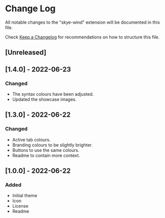 # Change Log

All notable changes to the "skye-wind" extension will be documented in this file.

Check [Keep a Changelog](http://keepachangelog.com/) for recommendations on how to structure this file.

## [Unreleased]

## [1.4.0] - 2022-06-23
### Changed
- The syntax colours have been adjusted.
- Updated the showcase images.

## [1.3.0] - 2022-06-22
### Changed
- Active tab colours.
- Branding colours to be slightly brighter.
- Buttons to use the same colours.
- Readme to contain more context.

## [1.0.0] - 2022-06-22
### Added
- Initial theme
- Icon
- License
- Readme
